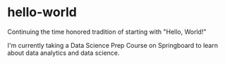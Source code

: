 # hello-world
Continuing the time honored tradition of starting with "Hello, World!"

I'm currently taking a Data Science Prep Course on Springboard to learn about data analytics and data science.

